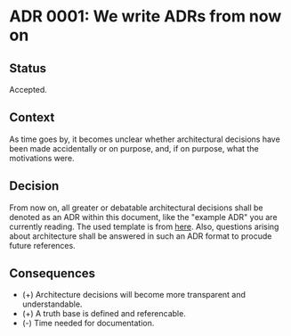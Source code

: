 # ADR 0001: We write ADRs from now on

## Status

Accepted.

## Context

As time goes by, it becomes unclear whether architectural decisions have been made accidentally or on purpose, and, if on purpose, what the motivations were.

## Decision

From now on, all greater or debatable architectural decisions shall be denoted as an ADR within this document, like the "example ADR" you are currently reading. The used template is from [here](https://github.com/joelparkerhenderson/architecture-decision-record/tree/main/locales/en/templates/decision-record-template-by-michael-nygard). Also, questions arising about architecture shall be answered in such an ADR format to procude future references.

## Consequences

* (+) Architecture decisions will become more transparent and understandable.
* (+) A truth base is defined and referencable.
* (-) Time needed for documentation.
